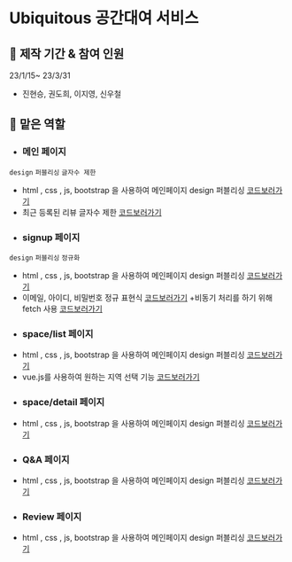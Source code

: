 # Ubiquitous 공간대여 서비스

## 📆 제작 기간 & 참여 인원

23/1/15~ 23/3/31
+ 진현승, 권도희, 이지영, 신우철

## 💪 맡은 역할

- ### 메인 페이지
`design` `퍼블리싱` `글자수 제한`
+ html , css , js, bootstrap 을 사용하여 메인페이지 design 퍼블리싱
[코드보러가기](https://github.com/hyeonseung2/TeamProject_acorn3/blob/master/TeamProject_SpaceRental/src/main/webapp/WEB-INF/views/home.jsp)
+ 최근 등록된 리뷰 글자수 제한
[코드보러가기](https://github.com/hyeonseung2/TeamProject_acorn3/blob/master/TeamProject_SpaceRental/src/main/webapp/WEB-INF/views/home.jsp.#258)

- ### signup 페이지
`design` `퍼블리싱` `정규화`
+ html , css , js, bootstrap 을 사용하여 메인페이지 design 퍼블리싱 
[코드보러가기](https://github.com/hyeonseung2/TeamProject_acorn3/blob/master/TeamProject_SpaceRental/src/main/webapp/WEB-INF/views/users/signupform.jsp)
+ 이메일, 아이디, 비밀번호 정규 표현식
[코드보러가기](https://github.com/hyeonseung2/TeamProject_acorn3/blob/master/TeamProject_SpaceRental/src/main/webapp/WEB-INF/views/users/signupform.jsp.#111)
+비동기 처리를 하기 위해 fetch 사용 
[코드보러가기](https://github.com/hyeonseung2/TeamProject_acorn3/blob/master/TeamProject_SpaceRental/src/main/webapp/WEB-INF/views/users/signupform.jsp.#193)

- ### space/list 페이지
+ html , css , js, bootstrap 을 사용하여 메인페이지 design 퍼블리싱
[코드보러가기](https://github.com/hyeonseung2/TeamProject_acorn3/blob/master/TeamProject_SpaceRental/src/main/webapp/WEB-INF/views/space/list.jsp)
+ vue.js를 사용하여 원하는 지역 선택 기능
[코드보러가기](https://github.com/hyeonseung2/TeamProject_acorn3/blob/master/TeamProject_SpaceRental/src/main/webapp/WEB-INF/views/space/list.jsp.#272)

- ### space/detail 페이지
+ html , css , js, bootstrap 을 사용하여 메인페이지 design 퍼블리싱
[코드보러가기](https://github.com/hyeonseung2/TeamProject_acorn3/blob/master/TeamProject_SpaceRental/src/main/webapp/WEB-INF/views/space/detail.jsp)

- ### Q&A 페이지 
+ html , css , js, bootstrap 을 사용하여 메인페이지 design 퍼블리싱
[코드보러가기](https://github.com/hyeonseung2/TeamProject_acorn3/tree/master/TeamProject_SpaceRental/src/main/webapp/WEB-INF/views/qna)

- ### Review 페이지 
+ html , css , js, bootstrap 을 사용하여 메인페이지 design 퍼블리싱
[코드보러가기](https://github.com/hyeonseung2/TeamProject_acorn3/tree/master/TeamProject_SpaceRental/src/main/webapp/WEB-INF/views/review)
